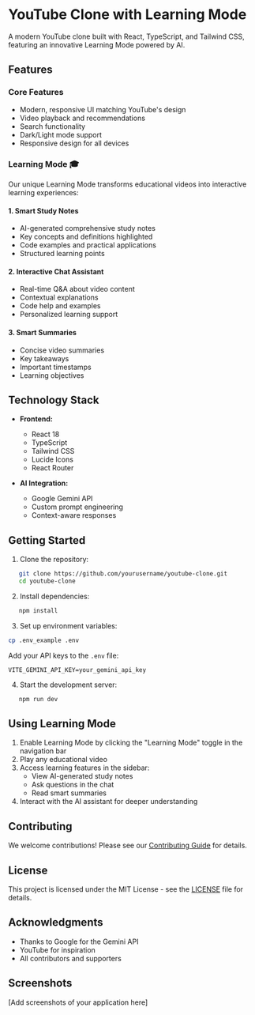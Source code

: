 # YouTube Clone with Learning Mode

A modern YouTube clone built with React, TypeScript, and Tailwind CSS, featuring an innovative Learning Mode powered by AI.

## Features

### Core Features
- Modern, responsive UI matching YouTube's design
- Video playback and recommendations
- Search functionality
- Dark/Light mode support
- Responsive design for all devices

### Learning Mode 🎓
Our unique Learning Mode transforms educational videos into interactive learning experiences:

#### 1. Smart Study Notes
- AI-generated comprehensive study notes
- Key concepts and definitions highlighted
- Code examples and practical applications
- Structured learning points

#### 2. Interactive Chat Assistant
- Real-time Q&A about video content
- Contextual explanations
- Code help and examples
- Personalized learning support

#### 3. Smart Summaries
- Concise video summaries
- Key takeaways
- Important timestamps
- Learning objectives

## Technology Stack

- **Frontend:**
  - React 18
  - TypeScript
  - Tailwind CSS
  - Lucide Icons
  - React Router

- **AI Integration:**
  - Google Gemini API
  - Custom prompt engineering
  - Context-aware responses

## Getting Started

1. Clone the repository:
```bash
   git clone https://github.com/yourusername/youtube-clone.git
   cd youtube-clone
   ```

2. Install dependencies:
```bash
   npm install
   ```

3. Set up environment variables:
```bash
cp .env_example .env
```
Add your API keys to the `.env` file:
```
VITE_GEMINI_API_KEY=your_gemini_api_key
   ```

4. Start the development server:
```bash
   npm run dev
```

## Using Learning Mode

1. Enable Learning Mode by clicking the "Learning Mode" toggle in the navigation bar
2. Play any educational video
3. Access learning features in the sidebar:
   - View AI-generated study notes
   - Ask questions in the chat
   - Read smart summaries
4. Interact with the AI assistant for deeper understanding

## Contributing

We welcome contributions! Please see our [Contributing Guide](CONTRIBUTING.md) for details.

## License

This project is licensed under the MIT License - see the [LICENSE](LICENSE) file for details.

## Acknowledgments

- Thanks to Google for the Gemini API
- YouTube for inspiration
- All contributors and supporters

## Screenshots

[Add screenshots of your application here] 